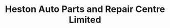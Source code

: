 ---
title: "Heston Auto Parts and Repair Centre Limited"
url: /hounslow/heston-auto-parts-and-repair-centre-limited/
shop: car repair
---